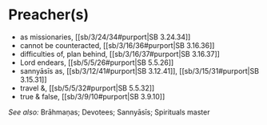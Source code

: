 # Preacher(s)

* as missionaries, [[sb/3/24/34#purport|SB 3.24.34]]
* cannot be counteracted, [[sb/3/16/36#purport|SB 3.16.36]]
* difficulties of, plan behind, [[sb/3/16/37#purport|SB 3.16.37]]
* Lord endears, [[sb/5/5/26#purport|SB 5.5.26]]
* sannyāsīs as, [[sb/3/12/41#purport|SB 3.12.41]], [[sb/3/15/31#purport|SB 3.15.31]]
* travel &, [[sb/5/5/32#purport|SB 5.5.32]]
* true & false, [[sb/3/9/10#purport|SB 3.9.10]]

*See also:* Brāhmaṇas; Devotees; Sannyāsīs; Spirituals master
